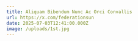 ```yaml
---
title: Aliquam Bibendum Nunc Ac Orci Convallis
url: https://x.com/federationsun
date: 2025-07-03T12:41:00.000Z
image: /uploads/1st.jpg
---
```

